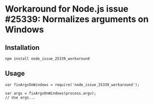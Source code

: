 # Workaround for Node.js issue #25339: Normalizes arguments on Windows

## Installation

```
npm install node_issue_25339_workaround
```

## Usage

```
var fixArgsOnWindows = require('node_issue_25339_workaround');

var args = fixArgsOnWindows(process.argv);
// Use args...
```
